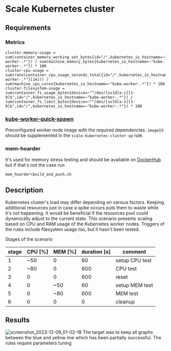 # Scale Kubernetes cluster
## Requirements
### Metrics
```
cluster-memory-usage = sum(container_memory_working_set_bytes{id="/",kubernetes_io_hostname=~"kube-worker-.*"}) / sum(machine_memory_bytes{kubernetes_io_hostname=~"kube-worker-.*"}) * 100
cluster-cpu-usage = sum(rate(container_cpu_usage_seconds_total{id="/",kubernetes_io_hostname=~"kube-worker-.*"}[1m])) / sum(machine_cpu_cores{kubernetes_io_hostname=~"kube-worker-.*"}) * 100
cluster-filesystem-usage = sum(container_fs_usage_bytes{device=~"^/dev/[sv]d[a-z][1-9]$",id="/",kubernetes_io_hostname=~"kube-worker-.*"}) / sum(container_fs_limit_bytes{device=~"^/dev/[sv]d[a-z][1-9]$",id="/",kubernetes_io_hostname=~"kube-worker-.*"}) * 100
```

### [kube-worker-quick-spawn](https://github.com/k8loud/kubernetes-lab-setup/tree/master/terraform/02_kube_worker_quick_spawn)
Preconfigured worker node image with the required dependencies.
`imageId` should be supplemented in the `scale-kubernetes-cluster-up` rule.


### mem-hoarder
It's used for memory stress testing and should be available on [DockerHub](https://hub.docker.com/r/k8loud/mem-hoarder) but if that's not the case run 
```
mem_hoarder\build_and_push.sh
```

## Description
Kubernetes cluster's load may differ depending on various factors.
Keeping additional resources just in case a spike occurs puts them to waste while it's not happening.
It would be beneficial if the resources pool could dynamically adjust to the current state.
This scenario presents scaling based on CPU and RAM usage of the Kubernetes worker nodes.
Triggers of the rules include filesystem usage too, but it hasn't been tested.

Stages of the scenario

| stage | CPU [%] | MEM [%] | duration [s] | comment        |
|-------|---------|---------|--------------|----------------|
| 1     | ~50     | 0       | 60           | setup CPU test |
| 2     | ~80     | 0       | 600          | CPU test       |
| 3     | 0       | 0       | 600          | reset          |
| 4     | 0       | ~50     | 60           | setup MEM test |
| 5     | 0       | ~80     | 600          | MEM test       |
| 6     | 0       | 0       | 0            | cleanup        |

## Results
![screenshot_2023-12-09_01-02-18](https://github.com/k8loud/demo/assets/29145519/8763432b-a985-436d-bc94-ebe3d2272ee2)
The target was to keep all graphs between the blue and yellow line which has been partially successful.
The rules require parameters tuning 

